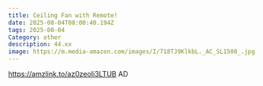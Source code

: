 ```yaml
---
title: Ceiling Fan with Remote!
date: 2025-08-04T08:00:40.194Z
tags: 2025-08-04
Category: other
description: 44.xx
image: https://m.media-amazon.com/images/I/718TJ9KlkbL._AC_SL1500_.jpg
---
```

https://amzlink.to/az0zeoIi3LTUB
AD